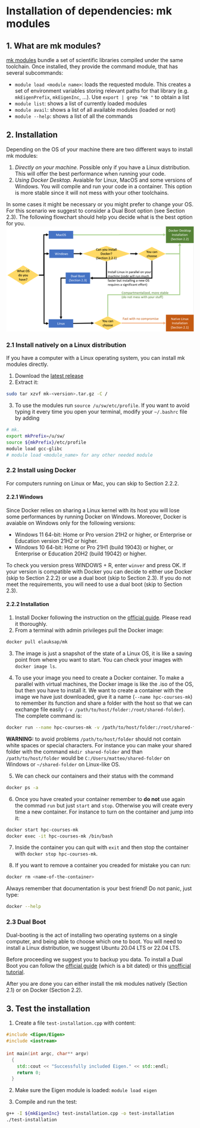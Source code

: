 # Installation of dependencies: mk modules

## 1. What are mk modules?

[mk modules](https://github.com/elauksap/mk) bundle a set of scientific libraries compiled under the same toolchain. Once installed, they provide the command module, that has several subcommands:
- `module load <module name>`: loads the requested module. This creates a set of environment variables storing relevant paths for that library (e.g. `mkEigenPrefix`, `mkEigenInc`, ...). Use  `export | grep "mk "`  to obtain a list
- `module list`: shows a list of currently loaded modules
- `module avail`: shows a list of all available modules (loaded or not)
- `module --help`: shows a list of all the commands

## 2. Installation
Depending on the OS of your machine there are two different ways to install mk modules:
1. *Directly on your machine.* Possible only if you have a Linux distribution. This will offer the best performance when running your code.
2. *Using Docker Desktop.* Avaiable for Linux, MacOS and some versions of Windows. You will compile and run your code in a container. This option is more stable since it will not mess with your other toolchains.

In some cases it might be necessary or you might prefer to change your OS. For this scenario we suggest to consider a Dual Boot option (see Section 2.3).
The following flowchart should help you decide what is the best option for you.
![Installation Flowchart](./assets/installation-flowchart.png)

### 2.1 Install natively on a Linux distribution
If you have a computer with a Linux operating system, you can install mk modules directly.

1. Download the [latest release](https://github.com/elauksap/mk/releases)
2. Extract it:
```bash
sudo tar xzvf mk-<version>.tar.gz -C /
```
3. To use the modules run `source /u/sw/etc/profile`. If you want to avoid typing it every time you open your terminal, modify your `~/.bashrc` file by adding
```bash
# mk.
export mkPrefix=/u/sw/
source ${mkPrefix}/etc/profile
module load gcc-glibc
# module load <module_name> for any other needed module
```

### 2.2 Install using Docker

For computers running on Linux or Mac, you can skip to Section 2.2.2.

#### 2.2.1 Windows
Since Docker relies on sharing a Linux kernel with its host you will lose some performances by running Docker on Windows. Moreover, Docker is avaiable on Windows only for the following versions:
* Windows 11 64-bit: Home or Pro version 21H2 or higher, or Enterprise or Education version 21H2 or higher.
* Windows 10 64-bit: Home or Pro 21H1 (build 19043) or higher, or Enterprise or Education 20H2 (build 19042) or higher.

To check you version press WINDOWS + R, enter `winver` and press OK. If your version is compatible with Docker you can decide to either use Docker (skip to Section 2.2.2) or use a dual boot (skip to Section 2.3). If you do not meet the requirements, you will need to use a dual boot (skip to Section 2.3).

#### 2.2.2 Installation
1. Install Docker following the instruction on the [official guide](https://docs.docker.com/get-docker/). Please read it thoroughly.
2. From a terminal with admin privileges pull the Docker image:
```bash
docker pull elauksap/mk
```
3. The image is just a snapshot of the state of a Linux OS, it is like a saving point from where you want to start. You can check your images with `docker image ls`.

4. To use your image you need to create a Docker container. To make a parallel with virtual machines, the Docker image is like the .iso of the OS, but then you have to install it. We want to create a container with the image we have just downloaded, give it a name (`--name hpc-courses-mk`) to remember its function and share a folder with the host so that we can exchange file easily (`-v /path/to/host/folder:/root/shared-folder`). The complete command is:
```bash
docker run --name hpc-courses-mk -v /path/to/host/folder:/root/shared-folder -it elauksap/mk
```
**WARNING:** to avoid problems `/path/to/host/folder` should not contain white spaces or special characters. For instance you can make your shared folder with the command `mkdir shared-folder` and than `/path/to/host/folder` would be `C:/Users/matteo/shared-folder` on Windows or `~/shared-folder` on Linux-like OS.

5. We can check our containers and their status with the command 
```bash
docker ps -a
```
6. Once you have created your container remember to **do not** use again the commad `run` but just `start` and `stop`. Otherwise you will create every time a new container. For instance to turn on the container and jump into it:
```bash
docker start hpc-courses-mk
docker exec -it hpc-courses-mk /bin/bash
```
7. Inside the container you can quit with `exit` and then stop the container with `docker stop hpc-courses-mk`.

8. If you want to remove a container you creaded for mistake you can run:
```bash
docker rm <name-of-the-container>
```

Always remember that documentation is your best friend! Do not panic, just type:
```bash
docker --help
```

### 2.3 Dual Boot
Dual-booting is the act of installing two operating systems on a single computer, and being able to choose which one to boot. You will need to install a Linux distribution, we suggest Ubuntu 20.04 LTS or 22.04 LTS. 

Before proceeding we suggest you to backup you data. To install a Dual Boot you can follow the [official guide](https://help.ubuntu.com/community/WindowsDualBoot) (which is a bit dated) or this [unofficial tutorial](https://itsfoss.com/install-ubuntu-1404-dual-boot-mode-windows-8-81-uefi/).

After you are done you can either install the mk modules natively (Section 2.1) or on Docker (Section 2.2).

## 3. Test the installation

1. Create a file `test-installation.cpp` with content:
```cpp
#include <Eigen/Eigen>
#include <iostream>

int main(int argc, char** argv)
  {
    std::cout << "Successfully included Eigen." << std::endl;
    return 0;
  }
```

2. Make sure the Eigen module is loaded: `module load eigen`

3. Compile and run the test:
```bash
g++ -I ${mkEigenInc} test-installation.cpp -o test-installation
./test-installation
```
